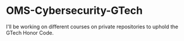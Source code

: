 # OMS-Cybersecurity-GTech
I'll be working on different courses on private repositories to uphold the GTech Honor Code.

